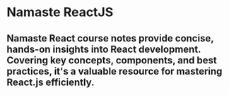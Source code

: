 # Namaste ReactJS
## Namaste React course notes provide concise, hands-on insights into React development. Covering key concepts, components, and best practices, it's a valuable resource for mastering React.js efficiently.
